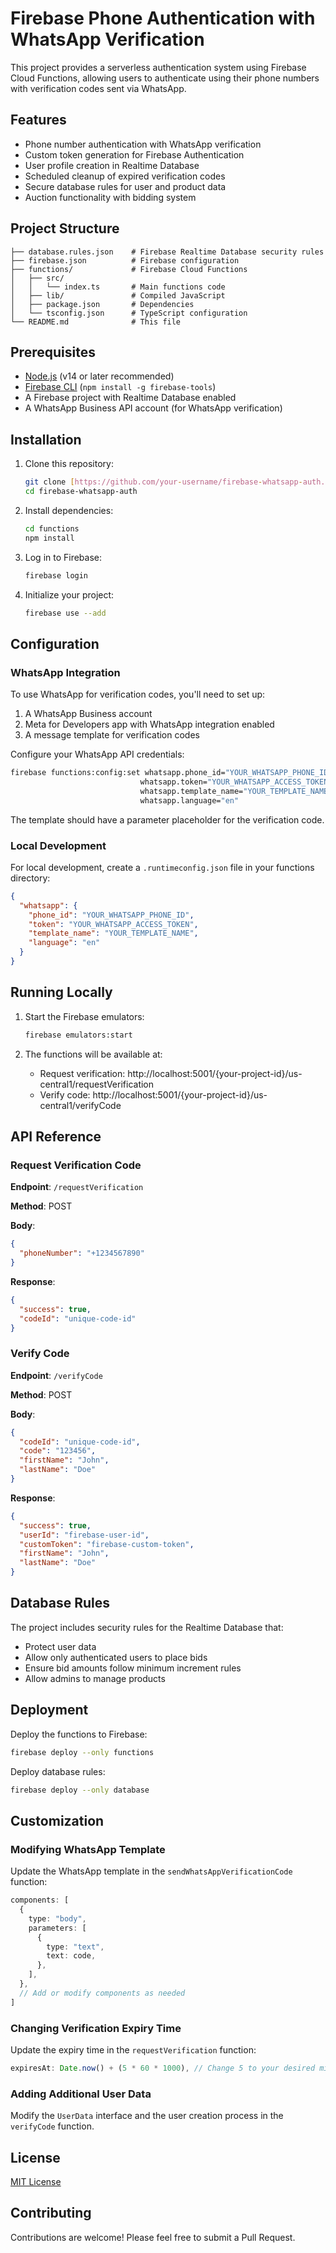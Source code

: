 # Firebase Phone Authentication with WhatsApp Verification

This project provides a serverless authentication system using Firebase Cloud Functions, allowing users to authenticate using their phone numbers with verification codes sent via WhatsApp.

## Features

- Phone number authentication with WhatsApp verification
- Custom token generation for Firebase Authentication
- User profile creation in Realtime Database
- Scheduled cleanup of expired verification codes
- Secure database rules for user and product data
- Auction functionality with bidding system

## Project Structure

```
├── database.rules.json    # Firebase Realtime Database security rules
├── firebase.json          # Firebase configuration
├── functions/             # Firebase Cloud Functions
│   ├── src/
│   │   └── index.ts       # Main functions code
│   ├── lib/               # Compiled JavaScript
│   ├── package.json       # Dependencies
│   └── tsconfig.json      # TypeScript configuration
└── README.md              # This file
```

## Prerequisites

- [Node.js](https://nodejs.org/) (v14 or later recommended)
- [Firebase CLI](https://firebase.google.com/docs/cli) (`npm install -g firebase-tools`)
- A Firebase project with Realtime Database enabled
- A WhatsApp Business API account (for WhatsApp verification)

## Installation

1. Clone this repository:
   ```bash
   git clone [https://github.com/your-username/firebase-whatsapp-auth.git](https://github.com/yosefor/whatsapp_auth_with_firebase.git)
   cd firebase-whatsapp-auth
   ```

2. Install dependencies:
   ```bash
   cd functions
   npm install
   ```

3. Log in to Firebase:
   ```bash
   firebase login
   ```

4. Initialize your project:
   ```bash
   firebase use --add
   ```

## Configuration

### WhatsApp Integration

To use WhatsApp for verification codes, you'll need to set up:

1. A WhatsApp Business account
2. Meta for Developers app with WhatsApp integration enabled
3. A message template for verification codes

Configure your WhatsApp API credentials:

```bash
firebase functions:config:set whatsapp.phone_id="YOUR_WHATSAPP_PHONE_ID" \
                             whatsapp.token="YOUR_WHATSAPP_ACCESS_TOKEN" \
                             whatsapp.template_name="YOUR_TEMPLATE_NAME" \
                             whatsapp.language="en"
```

The template should have a parameter placeholder for the verification code.

### Local Development

For local development, create a `.runtimeconfig.json` file in your functions directory:

```json
{
  "whatsapp": {
    "phone_id": "YOUR_WHATSAPP_PHONE_ID",
    "token": "YOUR_WHATSAPP_ACCESS_TOKEN",
    "template_name": "YOUR_TEMPLATE_NAME",
    "language": "en"
  }
}
```

## Running Locally

1. Start the Firebase emulators:
   ```bash
   firebase emulators:start
   ```

2. The functions will be available at:
   - Request verification: http://localhost:5001/{your-project-id}/us-central1/requestVerification
   - Verify code: http://localhost:5001/{your-project-id}/us-central1/verifyCode

## API Reference

### Request Verification Code

**Endpoint**: `/requestVerification`

**Method**: POST

**Body**:
```json
{
  "phoneNumber": "+1234567890"
}
```

**Response**:
```json
{
  "success": true,
  "codeId": "unique-code-id"
}
```

### Verify Code

**Endpoint**: `/verifyCode`

**Method**: POST

**Body**:
```json
{
  "codeId": "unique-code-id",
  "code": "123456",
  "firstName": "John",
  "lastName": "Doe"
}
```

**Response**:
```json
{
  "success": true,
  "userId": "firebase-user-id",
  "customToken": "firebase-custom-token",
  "firstName": "John",
  "lastName": "Doe"
}
```

## Database Rules

The project includes security rules for the Realtime Database that:

- Protect user data
- Allow only authenticated users to place bids
- Ensure bid amounts follow minimum increment rules
- Allow admins to manage products

## Deployment

Deploy the functions to Firebase:

```bash
firebase deploy --only functions
```

Deploy database rules:

```bash
firebase deploy --only database
```

## Customization

### Modifying WhatsApp Template

Update the WhatsApp template in the `sendWhatsAppVerificationCode` function:

```typescript
components: [
  {
    type: "body",
    parameters: [
      {
        type: "text",
        text: code,
      },
    ],
  },
  // Add or modify components as needed
]
```

### Changing Verification Expiry Time

Update the expiry time in the `requestVerification` function:

```typescript
expiresAt: Date.now() + (5 * 60 * 1000), // Change 5 to your desired minutes
```

### Adding Additional User Data

Modify the `UserData` interface and the user creation process in the `verifyCode` function.

## License

[MIT License](LICENSE)

## Contributing

Contributions are welcome! Please feel free to submit a Pull Request.
